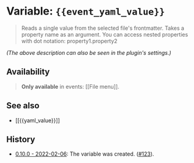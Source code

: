 # Variable: `{{event_yaml_value}}`

> Reads a single value from the selected file's frontmatter. Takes a property name as an argument. You can access nested properties with dot notation: property1.property2

_(The above description can also be seen in the plugin's settings.)_

## Availability
> <strong>Only available</strong> in events: [[File menu]].

## See also
- [[{{yaml_value}}]]

## History
- [0.10.0 - 2022-02-06](https://github.com/Taitava/obsidian-shellcommands/blob/main/CHANGELOG.md#0100---2022-02-06): The variable was created. ([#123](https://github.com/Taitava/obsidian-shellcommands/issues/123)).